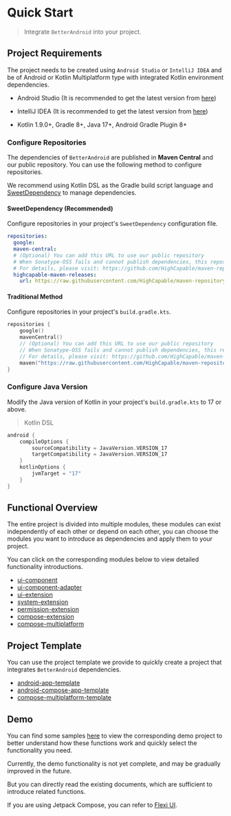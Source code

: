 # Quick Start

> Integrate `BetterAndroid` into your project.

## Project Requirements

The project needs to be created using `Android Studio` or `IntelliJ IDEA` and be of Android or Kotlin Multiplatform
type with integrated Kotlin environment dependencies.

- Android Studio (It is recommended to get the latest version from [here](https://developer.android.com/studio))

- IntelliJ IDEA (It is recommended to get the latest version from [here](https://www.jetbrains.com/idea))

- Kotlin 1.9.0+, Gradle 8+, Java 17+, Android Gradle Plugin 8+

### Configure Repositories

The dependencies of `BetterAndroid` are published in **Maven Central** and our public repository.
You can use the following method to configure repositories.

We recommend using Kotlin DSL as the Gradle build script language and [SweetDependency](https://github.com/HighCapable/SweetDependency)
to manage dependencies.

#### SweetDependency (Recommended)

Configure repositories in your project's `SweetDependency` configuration file.

```yaml
repositories:
  google:
  maven-central:
  # (Optional) You can add this URL to use our public repository
  # When Sonatype-OSS fails and cannot publish dependencies, this repository is added as a backup
  # For details, please visit: https://github.com/HighCapable/maven-repository
  highcapable-maven-releases:
    url: https://raw.githubusercontent.com/HighCapable/maven-repository/main/repository/releases
```

#### Traditional Method

Configure repositories in your project's `build.gradle.kts`.

```kotlin
repositories {
    google()
    mavenCentral()
    // (Optional) You can add this URL to use our public repository
    // When Sonatype-OSS fails and cannot publish dependencies, this repository is added as a backup
    // For details, please visit: https://github.com/HighCapable/maven-repository
    maven("https://raw.githubusercontent.com/HighCapable/maven-repository/main/repository/releases")
}
```

### Configure Java Version

Modify the Java version of Kotlin in your project's `build.gradle.kts` to 17 or above.

> Kotlin DSL

```kt
android {
    compileOptions {
        sourceCompatibility = JavaVersion.VERSION_17
        targetCompatibility = JavaVersion.VERSION_17
    }
    kotlinOptions {
        jvmTarget = "17"
    }
}
```

## Functional Overview

The entire project is divided into multiple modules, these modules can exist independently of each other or depend on each other,
you can choose the modules you want to introduce as dependencies and apply them to your project.

You can click on the corresponding modules below to view detailed functionality introductions.

- [ui-component](../library/ui-component.md)
- [ui-component-adapter](../library/ui-component-adapter.md)
- [ui-extension](../library/ui-extension.md)
- [system-extension](../library/system-extension.md)
- [permission-extension](../library/permission-extension.md)
- [compose-extension](../library/compose-extension.md)
- [compose-multiplatform](../library/compose-multiplatform.md)

## Project Template

You can use the project template we provide to quickly create a project that integrates `BetterAndroid` dependencies.

- [android-app-template](https://github.com/BetterAndroid/android-app-template)
- [android-compose-app-template](https://github.com/BetterAndroid/android-compose-app-template)
- [compose-multiplatform-template](https://github.com/BetterAndroid/compose-multiplatform-template)

## Demo

You can find some samples [here](repo://tree/main/samples) to view the corresponding demo project to better understand how these functions work and quickly
select the functionality you need.

Currently, the demo functionality is not yet complete, and may be gradually improved in the future.

But you can directly read the existing documents, which are sufficient to introduce related functions.

If you are using Jetpack Compose, you can refer to [Flexi UI](https://github.com/BetterAndroid/FlexiUI).